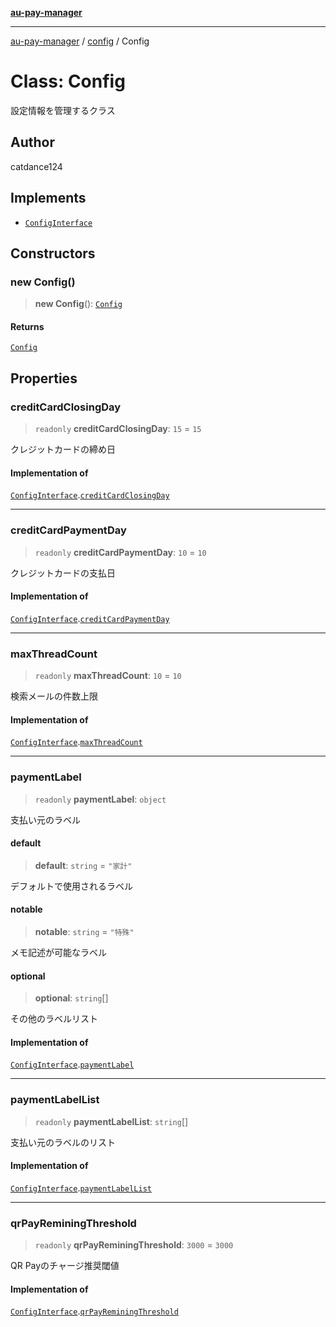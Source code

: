 [**au-pay-manager**](../../README.md)

***

[au-pay-manager](../../README.md) / [config](../README.md) / Config

# Class: Config

設定情報を管理するクラス

## Author

catdance124

## Implements

- [`ConfigInterface`](../../interfaces/interfaces/ConfigInterface.md)

## Constructors

### new Config()

> **new Config**(): [`Config`](Config.md)

#### Returns

[`Config`](Config.md)

## Properties

### creditCardClosingDay

> `readonly` **creditCardClosingDay**: `15` = `15`

クレジットカードの締め日

#### Implementation of

[`ConfigInterface`](../../interfaces/interfaces/ConfigInterface.md).[`creditCardClosingDay`](../../interfaces/interfaces/ConfigInterface.md#creditcardclosingday)

***

### creditCardPaymentDay

> `readonly` **creditCardPaymentDay**: `10` = `10`

クレジットカードの支払日

#### Implementation of

[`ConfigInterface`](../../interfaces/interfaces/ConfigInterface.md).[`creditCardPaymentDay`](../../interfaces/interfaces/ConfigInterface.md#creditcardpaymentday)

***

### maxThreadCount

> `readonly` **maxThreadCount**: `10` = `10`

検索メールの件数上限

#### Implementation of

[`ConfigInterface`](../../interfaces/interfaces/ConfigInterface.md).[`maxThreadCount`](../../interfaces/interfaces/ConfigInterface.md#maxthreadcount)

***

### paymentLabel

> `readonly` **paymentLabel**: `object`

支払い元のラベル

#### default

> **default**: `string` = `"家計"`

デフォルトで使用されるラベル

#### notable

> **notable**: `string` = `"特殊"`

メモ記述が可能なラベル

#### optional

> **optional**: `string`[]

その他のラベルリスト

#### Implementation of

[`ConfigInterface`](../../interfaces/interfaces/ConfigInterface.md).[`paymentLabel`](../../interfaces/interfaces/ConfigInterface.md#paymentlabel)

***

### paymentLabelList

> `readonly` **paymentLabelList**: `string`[]

支払い元のラベルのリスト

#### Implementation of

[`ConfigInterface`](../../interfaces/interfaces/ConfigInterface.md).[`paymentLabelList`](../../interfaces/interfaces/ConfigInterface.md#paymentlabellist)

***

### qrPayReminingThreshold

> `readonly` **qrPayReminingThreshold**: `3000` = `3000`

QR Payのチャージ推奨閾値

#### Implementation of

[`ConfigInterface`](../../interfaces/interfaces/ConfigInterface.md).[`qrPayReminingThreshold`](../../interfaces/interfaces/ConfigInterface.md#qrpayreminingthreshold)
